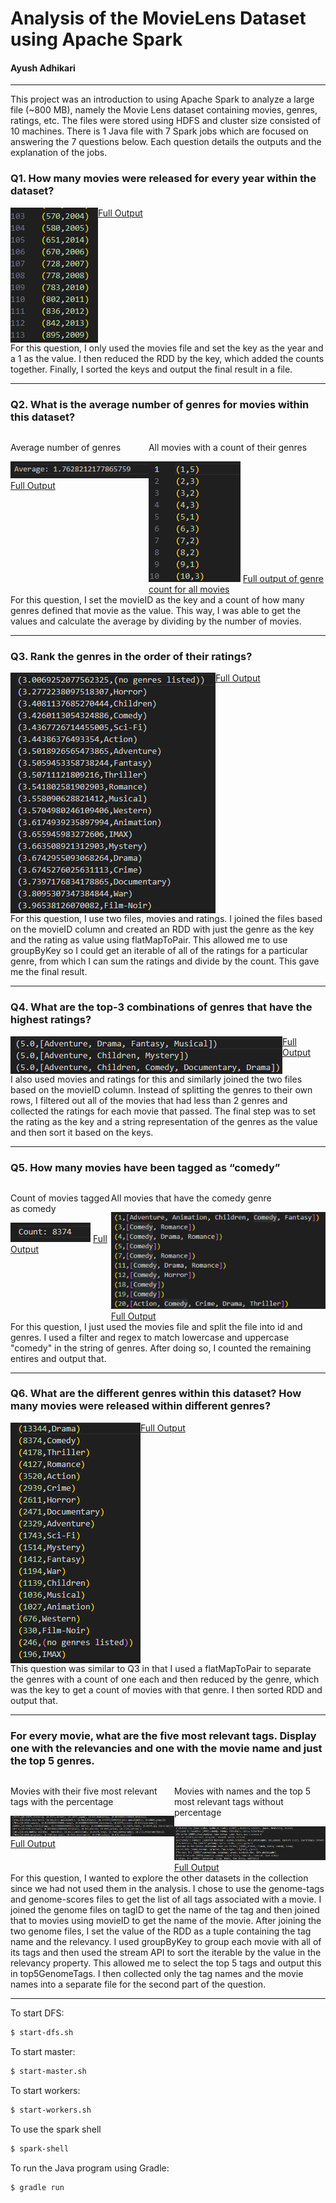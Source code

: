 # Analysis of the MovieLens Dataset using Apache Spark
#### Ayush Adhikari
<hr>

This project was an introduction to using Apache Spark to analyze a large file (~800 MB), namely the Movie Lens dataset containing movies, genres, ratings, etc. The files were stored using HDFS and cluster size consisted of 10 machines. There is 1 Java file with 7 Spark jobs which are focused on answering the 7 questions below. Each question details the outputs and the explanation of the jobs.

### Q1. How many movies were released for every year within the dataset?
<div style="display:flex">
     <img src="static/Q1.png">
     <a href="./outputs/Q1/part-00000">Full Output</a>
</div>
For this question, I only used the movies file and set the key as the year and a 1 as the value. I then reduced the RDD by the key, which added the counts together. Finally, I sorted the keys and output the final result in a file.
<hr>

### Q2. What is the average number of genres for movies within this dataset?
<div style="display:flex">
    <div>
        <p>Average number of genres</p>
        <img src="static/Q2.png">
        <a href="./outputs/Q2/count.txt">Full Output</a>
    </div>
    <div>
        <p>All movies with a count of their genres</p>
        <img src="static/Q2counts.png">
        <a href="./outputs/Q2/part-00000">Full output of genre count for all movies</a>
    </div>
</div>
For this question, I set the movieID as the key and a count of how many genres defined that movie as the value. This way, I was able to get the values and calculate the average by dividing by the number of movies.
<hr>

### Q3. Rank the genres in the order of their ratings?
<div style="display:flex">
     <img src="static/Q3.png">
     <a href="./outputs/Q3/part-00000">Full Output</a>
</div>
For this question, I use two files, movies and ratings. I joined the files based on the movieID column and created an RDD with just the genre as the key and the rating as value using flatMapToPair. This allowed me to use groupByKey so I could get an iterable of all of the ratings for a particular genre, from which I can sum the ratings and divide by the count. This gave me the final result.
<hr>

### Q4. What are the top-3 combinations of genres that have the highest ratings?
<div style="display:flex">
     <img src="static/Q4.png">
     <a href="./outputs/Q4/part-00000">Full Output</a>
</div>
I also used movies and ratings for this and similarly joined the two files based on the movieID column. Instead of splitting the genres to their own rows, I filtered out all of the movies that had less than 2 genres and collected the ratings for each movie that passed. The final step was to set the rating as the key and a string representation of the genres as the value and then sort it based on the keys.
<hr>

### Q5. How many movies have been tagged as “comedy”
<div style="display:flex">
    <div>
        <p>Count of movies tagged as comedy</p>
        <img src="static/Q5.png">
        <a href="./outputs/Q5/count.txt">Full Output</a>
    </div>
    <div>
        <p>All movies that have the comedy genre</p>
        <img src="static/Q5comedy.png">
        <a href="./outputs/Q5/part-00000">Full Output</a>
    </div>
</div>
For this question, I just used the movies file and split the file into id and genres. I used a filter and regex to match lowercase and uppercase "comedy" in the string of genres. After doing so, I counted the remaining entires and output that.
<hr>

### Q6. What are the different genres within this dataset? How many movies were released within different genres?
<div style="display:flex">
     <img src="static/Q6.png">
     <a href="./outputs/Q6/part-00000">Full Output</a>
</div>
This question was similar to Q3 in that I used a flatMapToPair to separate the genres with a count of one each and then reduced by the genre, which was the key to get a count of movies with that genre. I then sorted RDD and output that.
<hr>

### For every movie, what are the five most relevant tags. Display one with the relevancies and one with the movie name and just the top 5 genres.
<div style="display:flex">
    <div>
        <p>Movies with their five most relevant tags with the percentage</p>
        <img src="static/Q7rel.png">
        <a href="./outputs/Q7/finalOutput/part-00000">Full Output</a>
    </div>
    <div>
        <p>Movies with names and the top 5 most relevant tags without percentage</p>
        <img src="static/Q7.png">
        <a href="./outputs/Q7/top5GenomeTags/part-00000">Full Output</a>
    </div>
</div>
For this question, I wanted to explore the other datasets in the collection since we had not used them in the analysis. I chose to use the genome-tags and genome-scores files to get the list of all tags associated with a movie. I joined the genome files on tagID to get the name of the tag and then joined that to movies using movieID to get the name of the movie. After joining the two genome files, I set the value of the RDD as a tuple containing the tag name and the relevancy. I used groupByKey to group each movie with all of its tags and then used the stream API to sort the iterable by the value in the relevancy property. This allowed me to select the top 5 tags and output this in top5GenomeTags. I then collected only the tag names and the movie names into a separate file for the second part of the question.
<hr>

To start DFS:
```bash 
$ start-dfs.sh
```
To start master:
```bash
$ start-master.sh
```
To start workers:
```bash
$ start-workers.sh
```
To use the spark shell
```bash
$ spark-shell
```
To run the Java program using Gradle:
```bash
$ gradle run
```
